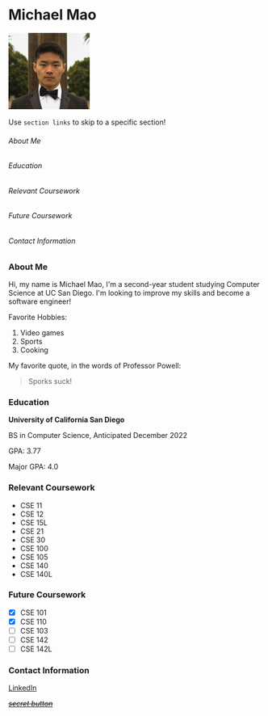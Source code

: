 # Michael Mao

![image](User_Page_Image_2.png)

Use `section links` to skip to a specific section!

###### About Me
###### Education
###### Relevant Coursework
###### Future Coursework
###### Contact Information

### About Me

Hi, my name is Michael Mao, I'm a second-year student studying Computer Science at UC San Diego. I'm looking to improve my skills and become a software engineer!

Favorite Hobbies:
1. Video games
2. Sports
3. Cooking

My favorite quote, in the words of Professor Powell:

> Sporks suck!

### Education

**University of California San Diego**

BS in Computer Science, Anticipated December 2022

GPA: 3.77

Major GPA: 4.0

### Relevant Coursework

- CSE 11
- CSE 12
- CSE 15L
- CSE 21
- CSE 30
- CSE 100
- CSE 105
- CSE 140
- CSE 140L

### Future Coursework

- [x] CSE 101
- [x] CSE 110
- [ ] CSE 103
- [ ] CSE 142
- [ ] CSE 142L

### Contact Information

[LinkedIn](https://linkedin.com/in/michaelmaoucsd/)










[~~*secret button*~~](SECRET.md)
